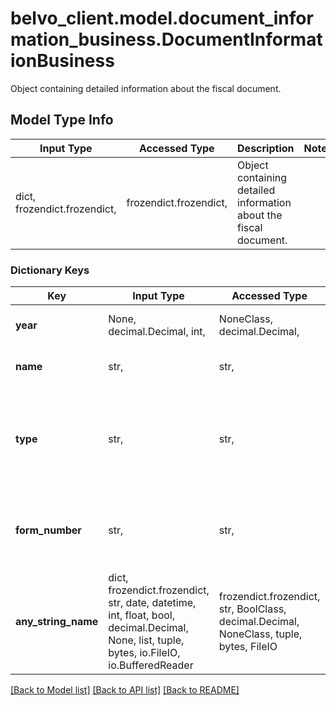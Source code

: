 # belvo_client.model.document_information_business.DocumentInformationBusiness

Object containing detailed information about the fiscal document.

## Model Type Info
Input Type | Accessed Type | Description | Notes
------------ | ------------- | ------------- | -------------
dict, frozendict.frozendict,  | frozendict.frozendict,  | Object containing detailed information about the fiscal document. | 

### Dictionary Keys
Key | Input Type | Accessed Type | Description | Notes
------------ | ------------- | ------------- | ------------- | -------------
**year** | None, decimal.Decimal, int,  | NoneClass, decimal.Decimal,  | The year of this tax declaration.  | 
**name** | str,  | str,  | The name of the tax document. | 
**type** | str,  | str,  | The type of tax declaration form. For DIAN, this will be either &#x60;110&#x60; or &#x60;210&#x60;. | 
**form_number** | str,  | str,  | The institution-provided identifier for the tax declaration. | 
**any_string_name** | dict, frozendict.frozendict, str, date, datetime, int, float, bool, decimal.Decimal, None, list, tuple, bytes, io.FileIO, io.BufferedReader | frozendict.frozendict, str, BoolClass, decimal.Decimal, NoneClass, tuple, bytes, FileIO | any string name can be used but the value must be the correct type | [optional]

[[Back to Model list]](../../README.md#documentation-for-models) [[Back to API list]](../../README.md#documentation-for-api-endpoints) [[Back to README]](../../README.md)

